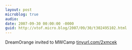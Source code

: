 ```yaml
---
layout: post
microblog: true
audio: 
date: 2007-09-30 00:00:00 -0000
guid: http://xtof.micro.blog/2007/09/30/t302495102.html
---
```

DreamOrange invited to MWCamp [tinyurl.com/2xmcek](http://tinyurl.com/2xmcek)
